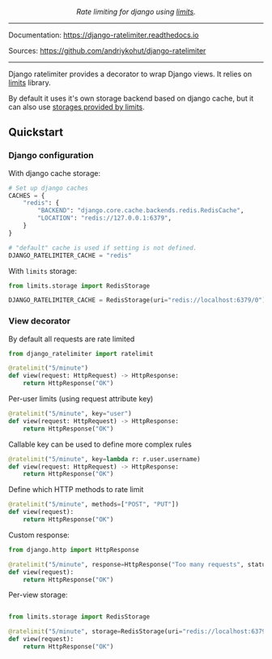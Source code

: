 <p align="center">
    <em>Rate limiting for django using <a href="https://limits.readthedocs.io/en/stable/">limits</a>.</em>
</p>

---

Documentation: <https://django-ratelimiter.readthedocs.io>

Sources: <https://github.com/andriykohut/django-ratelimiter>

---

Django ratelimiter provides a decorator to wrap Django views. It relies on [limits](https://limits.readthedocs.io/en/stable/) library.

By default it uses it's own storage backend based on django cache, but it can also use [storages provided by limits](https://limits.readthedocs.io/en/stable/storage.html).

## Quickstart

### Django configuration

With django cache storage:

```py
# Set up django caches
CACHES = {
    "redis": {
        "BACKEND": "django.core.cache.backends.redis.RedisCache",
        "LOCATION": "redis://127.0.0.1:6379",
    }
}

# "default" cache is used if setting is not defined.
DJANGO_RATELIMITER_CACHE = "redis"
```

With `limits` storage:

```py
from limits.storage import RedisStorage

DJANGO_RATELIMITER_CACHE = RedisStorage(uri="redis://localhost:6379/0")
```

### View decorator

By default all requests are rate limited

```py
from django_ratelimiter import ratelimit

@ratelimit("5/minute")
def view(request: HttpRequest) -> HttpResponse:
    return HttpResponse("OK")
```

Per-user limits (using request attribute key)

```py
@ratelimit("5/minute", key="user")
def view(request: HttpRequest) -> HttpResponse:
    return HttpResponse("OK")
```

Callable key can be used to define more complex rules

```py
@ratelimit("5/minute", key=lambda r: r.user.username)
def view(request: HttpRequest) -> HttpResponse:
    return HttpResponse("OK")
```

Define which HTTP methods to rate limit

```py
@ratelimit("5/minute", methods=["POST", "PUT"])
def view(request):
    return HttpResponse("OK")
```

Custom response:

```py
from django.http import HttpResponse

@ratelimit("5/minute", response=HttpResponse("Too many requests", status=400))
def view(request):
    return HttpResponse("OK")
```

Per-view storage:

```py

from limits.storage import RedisStorage

@ratelimit("5/minute", storage=RedisStorage(uri="redis://localhost:6379/0"))
def view(request):
    return HttpResponse("OK")
```
